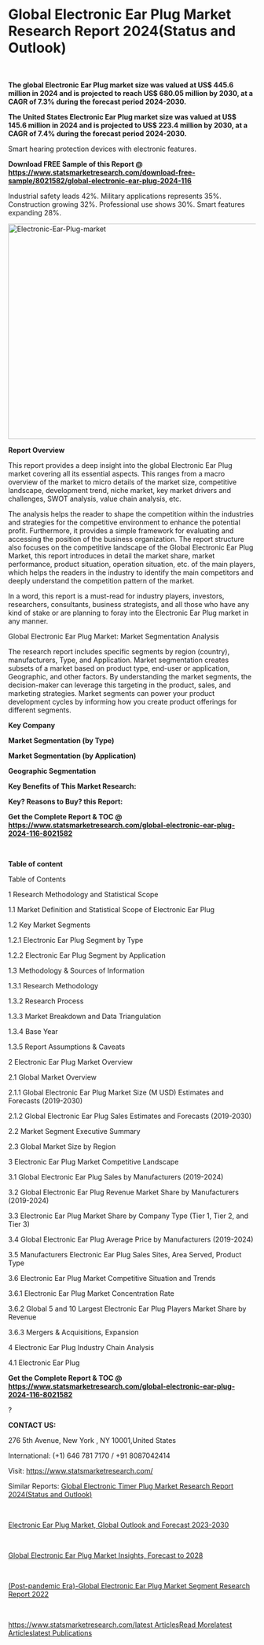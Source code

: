 <h1>Global Electronic Ear Plug Market Research Report 2024(Status and Outlook)</h1><br/><p><strong>The global Electronic Ear Plug market size was valued at US$ 445.6 million in 2024 and is projected to reach US$ 680.05 million by 2030, at a <strong>CAGR</strong> of 7.3% during the forecast period 2024-2030.</strong></p>
 
 
 
 <p><strong>The United States Electronic Ear Plug market size was valued at US$ 145.6 million in 2024 and is projected to US$ 223.4 million by 2030, at a <strong>CAGR</strong> of 7.4% during the forecast period 2024-2030.</strong></p>
 
 
 
 <p>Smart hearing protection devices with electronic features.</p>
 
 
 
 <p><strong>Download FREE Sample of this Report @ <a href="https://www.statsmarketresearch.com/download-free-sample/8021582/global-electronic-ear-plug-2024-116">https://www.statsmarketresearch.com/download-free-sample/8021582/global-electronic-ear-plug-2024-116</a></strong></p>
 
 
 
 <p>Industrial safety leads 42%. Military applications represents 35%. Construction growing 32%. Professional use shows 30%. Smart features expanding 28%.</p>
 
 
 
 <p><img alt="Electronic-Ear-Plug-market" src="https://www.grandresearchstore.com/assets/report-images/Electronic_Ear_Plug_market.png" style="width: 730px; height: 438px;" /></p>
 
 
 
 <p><strong>Report Overview</strong></p>
 
 
 
 <p>This report provides a deep insight into the global Electronic Ear Plug market covering all its essential aspects. This ranges from a macro overview of the market to micro details of the market size, competitive landscape, development trend, niche market, key market drivers and challenges, SWOT analysis, value chain analysis, etc.</p>
 
 
 
 <p>The analysis helps the reader to shape the competition within the industries and strategies for the competitive environment to enhance the potential profit. Furthermore, it provides a simple framework for evaluating and accessing the position of the business organization. The report structure also focuses on the competitive landscape of the Global Electronic Ear Plug Market, this report introduces in detail the market share, market performance, product situation, operation situation, etc. of the main players, which helps the readers in the industry to identify the main competitors and deeply understand the competition pattern of the market.</p>
 
 
 
 <p>In a word, this report is a must-read for industry players, investors, researchers, consultants, business strategists, and all those who have any kind of stake or are planning to foray into the Electronic Ear Plug market in any manner.</p>
 
 
 
 <p>Global Electronic Ear Plug Market: Market Segmentation Analysis</p>
 
 
 
 <p>The research report includes specific segments by region (country), manufacturers, Type, and Application. Market segmentation creates subsets of a market based on product type, end-user or application, Geographic, and other factors. By understanding the market segments, the decision-maker can leverage this targeting in the product, sales, and marketing strategies. Market segments can power your product development cycles by informing how you create product offerings for different segments.</p>
 
 
 
 <p><strong>Key Company</strong></p>
 
 
 
 <p><strong>Market Segmentation (by Type)</strong></p>
 
 
 
 <p><strong>Market Segmentation (<strong>by Application</strong>)</strong></p>
 
 
 
 <p><strong>Geographic Segmentation</strong></p>
 
 
 
 <p><strong>Key Benefits of This Market Research:</strong></p>
 
 
 
 <p><strong>Key? <strong>Reasons to Buy</strong>? this Report:</strong></p>
 
 
 
 <div><b>Get the Complete Report & TOC @ <a href="https://www.statsmarketresearch.com/global-electronic-ear-plug-2024-116-8021582">https://www.statsmarketresearch.com/global-electronic-ear-plug-2024-116-8021582</a></b></div>
 
 
 
 <p><br />
 
 <b>Table of content</b></p>
 
 
 
 <p>Table of Contents<br />
 
 1 Research Methodology and Statistical Scope<br />
 
 1.1 Market Definition and Statistical Scope of Electronic Ear Plug<br />
 
 1.2 Key Market Segments<br />
 
 1.2.1 Electronic Ear Plug Segment by Type<br />
 
 1.2.2 Electronic Ear Plug Segment by Application<br />
 
 1.3 Methodology & Sources of Information<br />
 
 1.3.1 Research Methodology<br />
 
 1.3.2 Research Process<br />
 
 1.3.3 Market Breakdown and Data Triangulation<br />
 
 1.3.4 Base Year<br />
 
 1.3.5 Report Assumptions & Caveats<br />
 
 2 Electronic Ear Plug Market Overview<br />
 
 2.1 Global Market Overview<br />
 
 2.1.1 Global Electronic Ear Plug Market Size (M USD) Estimates and Forecasts (2019-2030)<br />
 
 2.1.2 Global Electronic Ear Plug Sales Estimates and Forecasts (2019-2030)<br />
 
 2.2 Market Segment Executive Summary<br />
 
 2.3 Global Market Size by Region<br />
 
 3 Electronic Ear Plug Market Competitive Landscape<br />
 
 3.1 Global Electronic Ear Plug Sales by Manufacturers (2019-2024)<br />
 
 3.2 Global Electronic Ear Plug Revenue Market Share by Manufacturers (2019-2024)<br />
 
 3.3 Electronic Ear Plug Market Share by Company Type (Tier 1, Tier 2, and Tier 3)<br />
 
 3.4 Global Electronic Ear Plug Average Price by Manufacturers (2019-2024)<br />
 
 3.5 Manufacturers Electronic Ear Plug Sales Sites, Area Served, Product Type<br />
 
 3.6 Electronic Ear Plug Market Competitive Situation and Trends<br />
 
 3.6.1 Electronic Ear Plug Market Concentration Rate<br />
 
 3.6.2 Global 5 and 10 Largest Electronic Ear Plug Players Market Share by Revenue<br />
 
 3.6.3 Mergers & Acquisitions, Expansion<br />
 
 4 Electronic Ear Plug Industry Chain Analysis<br />
 
 4.1 Electronic Ear Plug</p>
 
 
 
 <div><b>Get the Complete Report & TOC @ <a href="https://www.statsmarketresearch.com/global-electronic-ear-plug-2024-116-8021582">https://www.statsmarketresearch.com/global-electronic-ear-plug-2024-116-8021582</a></b></div>
 
 
 
 <p>? </p>
 
 
 
 <p><b>CONTACT US:</b><br />
 
 276 5th Avenue, New York , NY 10001,United States<br />
 
 International: (+1) 646 781 7170 / +91 8087042414<br />
 
 Visit: <a href="https://www.statsmarketresearch.com/">https://www.statsmarketresearch.com/</a><br />
 
 Similar Reports: <a href="https://www.statsmarketresearch.com/global-electronic-ear-plug-2024-116-8021582">Global Electronic Timer Plug Market Research Report 2024(Status and Outlook)</a><br />
 
 <br />
 
 <a href="https://www.statsmarketresearch.com/global-electronic-ear-plug-2024-116-8021582">Electronic Ear Plug Market, Global Outlook and Forecast 2023-2030</a><br />
 
 <br />
 
 <a href="https://www.statsmarketresearch.com/global-electronic-ear-plug-2024-116-8021582">Global Electronic Ear Plug Market Insights, Forecast to 2028</a><br />
 
 <br />
 
 <a href="https://www.statsmarketresearch.com/global-electronic-ear-plug-2024-116-8021582">(Post-pandemic Era)-Global Electronic Ear Plug Market Segment Research Report 2022</a><br />
 
 <br />
 
 <a href="https://gyeongbokgung.com">https://www.statsmarketresearch.com/</a><a href="https://hallyeomaritime.com">latest Articles</a><a href="https://jingwansa.com">Read More</a><a href="https://nguoiviet.jp/">latest Articles</a><a href="https://www.intelmarketresearch.com/">latest Publications</a></p>